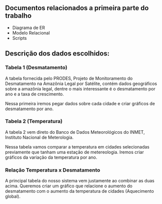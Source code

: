 ## Documentos relacionados a primeira parte do trabalho

- Diagrama de ER
- Modelo Relacional
- Scripts

## Descrição dos dados escolhidos:

### Tabela 1 (Desmatamento)

A tabela fornecida pelo PRODES, Projeto de Monitoramento do Desmatamento na Amazônia Legal por Satélite, contém dados geográficos sobre a amazônia legal, dentre o mais interessante é o desmatamento por ano e a taxa de crescimento.

Nessa primeira iremos pegar dados sobre cada cidade e criar gráficos de desmatamento por ano.

### Tabela 2 (Temperatura)

A tabela 2 vem direto do Banco de Dados Meteorológicos do INMET, Instituto Nacional de Meterologia.

Nessa tabela vamos comparar a temperatura em cidades selecionadas previamente que tanham uma estação de metereologia. Iremos criar gráficos da variação da temperatura por ano.

### Relação Temperatura x Desmatamento

A principal tabela do nosso sistema vem justamente ao combinar as duas acima. Queremos criar um gráfico que relacione o aumento do desmatamento com o aumento da temperatura de cidades (Aquecimento global).
